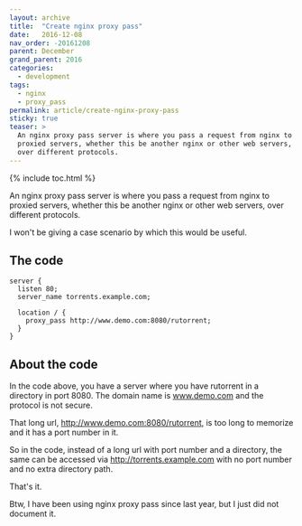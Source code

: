 ```yaml
---
layout: archive
title:  "Create nginx proxy pass"
date:   2016-12-08
nav_order: -20161208
parent: December
grand_parent: 2016
categories:
  - development
tags:
  - nginx
  - proxy_pass 
permalink: article/create-nginx-proxy-pass
sticky: true
teaser: >
  An nginx proxy pass server is where you pass a request from nginx to
  proxied servers, whether this be another nginx or other web servers,
  over different protocols.
---
```


{% include toc.html %}

An nginx proxy pass server is where you pass a request from nginx to
proxied servers, whether this be another nginx or other web servers, over
different protocols.

I won't be giving a case scenario by which this would be useful.

## The code

~~~
server {
  listen 80;
  server_name torrents.example.com;

  location / {
    proxy_pass http://www.demo.com:8080/rutorrent;
  }
}
~~~

## About the code

In the code above, you have a server where you have rutorrent in a
directory in port 8080.  The domain name is www.demo.com and the protocol
is not secure.

That long url, http://www.demo.com:8080/rutorrent, is too long to
memorize and it has a port number in it.

So in the code, instead of a long url with port number and a directory,
the same can be accessed via http://torrents.example.com with no port
number and no extra directory path.

That's it.

Btw, I have been using nginx proxy pass since last year, but I just did
not document it.
